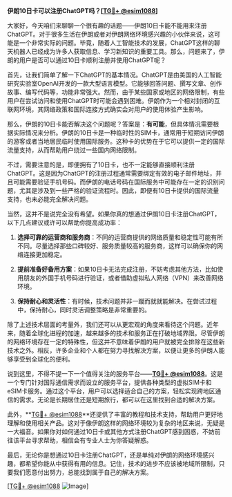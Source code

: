 **伊朗10日卡可以注册ChatGPT吗？[[TG💪+ @esim1088](https://t.me/s/esim1088)]**

大家好，今天咱们来聊聊一个很有趣的话题——伊朗10日卡能不能用来注册ChatGPT。对于很多生活在伊朗或者对伊朗网络环境感兴趣的小伙伴来说，这可能是一个非常实际的问题。毕竟，随着人工智能技术的发展，ChatGPT这样的聊天机器人已经成为许多人获取信息、学习新知识的重要工具。那么，问题来了，伊朗的用户是否可以通过10日卡顺利注册并使用ChatGPT呢？

首先，让我们简单了解一下ChatGPT的基本情况。ChatGPT是由美国的人工智能研究实验室OpenAI开发的一款大型语言模型。它能够回答问题、撰写文章、创作故事、编写代码等，功能非常强大。然而，由于某些国家或地区的网络限制，有些用户在尝试访问和使用ChatGPT时可能会遇到困难。伊朗作为一个相对封闭的互联网环境，其网络政策和国际连接方式确实会对用户的使用体验产生影响。

那么，伊朗的10日卡能否解决这个问题呢？答案是：**有可能**，但具体情况需要根据实际情况来分析。伊朗的10日卡是一种临时性的SIM卡，通常用于短期访问伊朗的游客或者当地居民临时使用国际服务。这种卡的优势在于它可以提供一定的国际流量支持，从而帮助用户绕过一些国内网络限制。

不过，需要注意的是，即便拥有了10日卡，也不一定能够直接顺利注册ChatGPT。这是因为ChatGPT的注册过程通常需要绑定有效的电子邮件地址，并且可能需要验证手机号码。而伊朗的电话号码在国际服务中可能存在一定的识别问题，尤其是涉及到一些严格的验证流程时。因此，即便有10日卡提供的国际流量支持，也未必能完全解决问题。

当然，这并不是说完全没有希望。如果你真的想通过伊朗10日卡注册ChatGPT，以下几点建议或许可以帮助你提高成功率：

1. **选择可靠的运营商和服务商**：不同的运营商提供的网络质量和稳定性可能有所不同。尽量选择那些口碑较好、服务质量较高的服务商，这样可以确保你的网络连接更加稳定。

2. **提前准备好备用方案**：如果10日卡无法完成注册，不妨考虑其他方法，比如使用朋友的外国手机号码进行验证，或者借助虚拟私人网络（VPN）来改善网络环境。

3. **保持耐心和灵活性**：有时候，技术问题并非一蹴而就就能解决。在尝试过程中，保持耐心，同时灵活调整策略是非常重要的。

除了上述技术层面的考量外，我们还可以从更宏观的角度来看待这个问题。近年来，随着全球化进程的加速，越来越多的技术和服务正在打破地域界限。尽管伊朗的网络环境存在一定的特殊性，但这并不意味着伊朗的用户就被完全排除在这些新技术之外。相反，许多企业和个人都在努力寻找解决方案，以便让更多的伊朗人能够享受到全球化的便利。

说到这里，不得不提一下一个值得关注的服务平台——**[TG💪+ @esim1088](https://t.me/s/esim1088)**。这是一个专门针对国际通信需求而设立的服务平台，提供各种类型的虚拟SIM卡和eSIM卡服务。通过这个平台，用户可以选择适合自己的方案，轻松实现跨地区通信的需求。无论是长期居住还是短期旅行，都可以在这里找到合适的解决方案。

此外，**[TG💪+ @esim1088](https://t.me/s/esim1088)**还提供了丰富的教程和技术支持，帮助用户更好地理解和使用相关产品。这对于像伊朗这样的网络环境较为复杂的地区来说，无疑是一大福音。如果你对如何通过10日卡或其他方式注册ChatGPT感到困惑，不妨前往该平台寻求帮助，相信会有专业人士为你答疑解惑。

最后，无论你是想通过10日卡注册ChatGPT，还是单纯对伊朗的网络环境感兴趣，都希望你能从中获得有用的信息。记住，技术的进步不应该被地域所限制，只要我们愿意付出努力，总能找到属于自己的解决方案。

[[TG💪+ @esim1088](https://t.me/s/esim1088) ![Image](https://i.postimg.cc/4NQfJmqS/Snipaste-2025-05-13-00-14-12.png)]